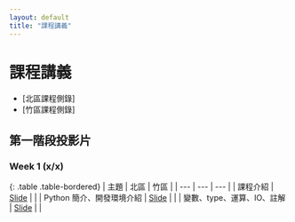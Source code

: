 ```yaml
---
layout: default
title: "課程講義"
---
```

# 課程講義

- [北區課程側錄]
- [竹區課程側錄]

## 第一階段投影片

### Week 1 (x/x)

{: .table .table-bordered}
| 主題 | 北區 | 竹區 |
| --- | --- | --- |
| 課程介紹 | [Slide](https://drive.google.com/file/d/1wX1OJzfqasns7QFGsrJnF-6WabVKsN2c/view?usp=share_link) |  |
| Python 簡介、開發環境介紹 | [Slide]() |  |
| 變數、type、運算、IO、註解 | [Slide](https://drive.google.com/file/d/1nNJwkf-2lJ3Crhn7k7aPsLiELX_HfYTK/view?usp=share_link) |  |
